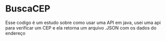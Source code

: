 # BuscaCEP

Esse codigo é um estudo sobre como usar uma API em java, usei uma api para verificar um CEP e ela retorna um arquivo .JSON com os dados do endereço
